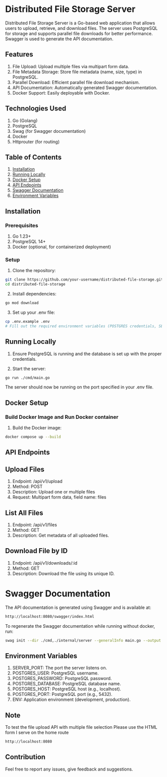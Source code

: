 # Distributed File Storage Server

Distributed File Storage Server is a Go-based web application that allows users to upload, retrieve, and download files. The server uses PostgreSQL for storage and supports parallel file downloads for better performance. Swagger is used to generate the API documentation.

## Features

1. File Upload: Upload multiple files via multipart form data.
2. File Metadata Storage: Store file metadata (name, size, type) in PostgreSQL.
3. Parallel Download: Efficient parallel file download mechanism.
4. API Documentation: Automatically generated Swagger documentation.
5. Docker Support: Easily deployable with Docker.

## Technologies Used

1. Go (Golang)
2. PostgreSQL
3. Swag (for Swagger documentation)
4. Docker
5. Httprouter (for routing)

## Table of Contents

1. [Installation](#installation)
2. [Running Locally](#running-locally)
3. [Docker Setup](#docker-setup)
4. [API Endpoints](#api-endpoints)
5. [Swagger Documentation](#swagger-documentation)
6. [Environment Variables](#environment-variables)

## Installation

### Prerequisites

1. Go 1.23+
2. PostgreSQL 14+
3. Docker (optional, for containerized deployment)

### Setup

1. Clone the repository:

```bash
git clone https://github.com/your-username/distributed-file-storage.git
cd distributed-file-storage
```

2. Install dependencies:

```bash
go mod download
```

3. Set up your .env file:

```bash
cp .env.example .env
# Fill out the required environment variables (POSTGRES credentials, SERVER_PORT, etc.)
```

## Running Locally

1. Ensure PostgreSQL is running and the database is set up with the proper credentials.

2. Start the server:

```bash
go run ./cmd/main.go
```

The server should now be running on the port specified in your .env file.

## Docker Setup

### Build Docker Image and Run Docker container

1. Build the Docker image:

```bash
docker compose up --build
```

## API Endpoints

## Upload Files

1. Endpoint: /api/v1/upload
2. Method: POST
3. Description: Upload one or multiple files
4. Request: Multipart form data, field name: files

## List All Files

1. Endpoint: /api/v1/files
2. Method: GET
3. Description: Get metadata of all uploaded files.

## Download File by ID

1. Endpoint: /api/v1/downloads/:id
2. Method: GET
3. Description: Download the file using its unique ID.

# Swagger Documentation

The API documentation is generated using Swagger and is available at:

```bash
http://localhost:8080/swagger/index.html
```

To regenerate the Swagger documentation while running without docker, run:

```bash
swag init --dir ./cmd,./internal/server --generalInfo main.go --output ./docs/openapi
```

## Environment Variables

1. SERVER_PORT: The port the server listens on.
2. POSTGRES_USER: PostgreSQL username.
3. POSTGRES_PASSWORD: PostgreSQL password.
4. POSTGRES_DATABASE: PostgreSQL database name.
5. POSTGRES_HOST: PostgreSQL host (e.g., localhost).
6. POSTGRES_PORT: PostgreSQL port (e.g., 5432).
7. ENV: Application environment (development, production).

## Note

To test the file upload API with multiple file selection Please use the HTML form I serve on the home route

```bash
http://localhost:8080
```

## Contribution

Feel free to report any issues, give feedback and suggestions.
